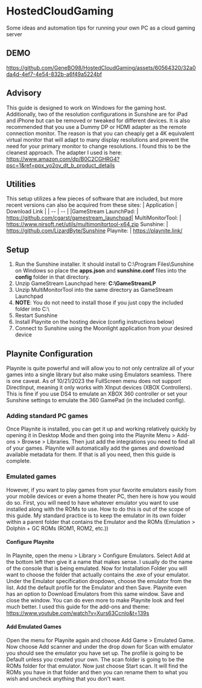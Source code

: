 # HostedCloudGaming
Some ideas and automation tips for running your own PC as a cloud gaming server

## DEMO
https://github.com/GeneBO98/HostedCloudGaming/assets/60564320/32a0da4d-4ef7-4e54-832b-a6f49a5224bf

## Advisory
This guide is designed to work on Windows for the gaming host. Additionally, two of the resolution configurations in Sunshine are for iPad and iPhone but can be removed or tweaked for different devices. It is also recommended that you use a Dummy DP or HDMI adapter as the remote connection monitor. The reason is that you can cheaply get a 4K equivalent virtual monitor that will adapt to many display resolutions and prevent the need for your primary monitor to change resolutions. I found this to be the cleanest approach. The adapter I used is here: https://www.amazon.com/dp/B0C2CGHRG4?psc=1&ref=ppx_yo2ov_dt_b_product_details

## Utilities
This setup utilizes a few pieces of software that are included, but more recent versions can also be acquired from these sites:
| Application | Download Link |
| -- | -- |
|GameStream LaunchPad: | https://github.com/cgarst/gamestream_launchpad|
MultiMonitorTool: |     https://www.nirsoft.net/utils/multimonitortool-x64.zip
Sunshine:          |    https://github.com/LizardByte/Sunshine
Playnite:           |   https://playnite.link/

## Setup
1. Run the Sunshine installer. It should install to C:\Program Files\Sunshine on Windows so place the **apps.json** and **sunshine.conf** files into the **config** folder in that directory.
2. Unzip GameStream Launchpad here: **C:\GameStreamLP**
3. Unzip MultiMonitorTool into the same directory as GameStream Launchpad
4. **NOTE**: You do not need to install those if you just copy the included folder into C:\
5. Restart Sunshine
6. Install Playnite on the hosting device (config instructions below)
7. Connect to Sunshine using the Moonlight application from your desired device

## Playnite Configuration
Playnite is quite powerful and will allow you to not only centralize all of your games into a single library but also make using Emulators seamless. There is one caveat. As of 10/21/2023 the FullScreen menu does not support DirectInput, meaning it only works with XInput devices (XBOX Controllers). This is fine if you use DS4 to emulate an XBOX 360 controller or set your Sunshine settings to emulate the 360 GamePad (in the included config).

### Adding standard PC games
Once Playnite is installed, you can get it up and working relatively quickly by opening it in Desktop Mode and then going into the Playnite Menu > Add-ons > Browse > Libraries. Then just add the integrations you need to find all of your games. Playnite will automatically add the games and download available metadata for them. If that is all you need, then this guide is complete. 

### Emulated games
However, if you want to play games from your favorite emulators easily from your mobile devices or even a home theater PC, then here is how you would do so. First, you will need to have whatever emulator you want to use installed along with the ROMs to use. How to do this is out of the scope of this guide. My standard practice is to keep the emulator in its own folder within a parent folder that contains the Emulator and the ROMs (Emulation > Dolphin + GC ROMs (ROM1, ROM2, etc.))

#### Configure Playnite
In Playnite, open the menu > Library > Configure Emulators. Select Add at the bottom left then give it a name that makes sense. I usually do the name of the console that is being emulated. Now for Installation Folder you will want to choose the folder that actually contains the .exe of your emulator. Under the Emulator specification dropdown, choose the emulator from the list. Add the default profile for the Emulator and then Save. Playnite even has an option to Download Emulators from this same window. Save and close the window.
You can do even more to make Playnite look and feel much better. I used this guide for the add-ons and theme: https://www.youtube.com/watch?v=Xurs63Ccnlo&t=139s

#### Add Emulated Games
Open the menu for Playnite again and choose Add Game > Emulated Game. Now choose Add scanner and under the drop down for Scan with emulator you should see the emulator you have set up. The profile is going to be Default unless you created your own. The scan folder is going to be the ROMs folder for that emulator. Now just choose Start scan. It will find the ROMs you have in that folder and then you can rename them to what you wish and uncheck anything that you don't want. 
